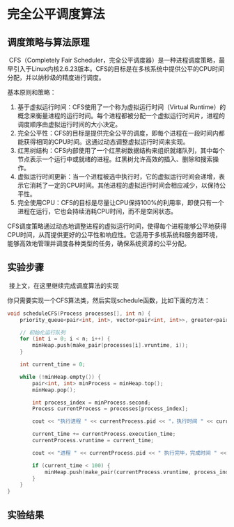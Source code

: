 # 完全公平调度算法





## 调度策略与算法原理

​	CFS（Completely Fair Scheduler，完全公平调度器）是一种进程调度策略，最早引入于Linux内核2.6.23版本。CFS的目标是在多核系统中提供公平的CPU时间分配，并以纳秒级的精度进行调度。

基本原则和策略：
1. 基于虚拟运行时间：CFS使用了一个称为虚拟运行时间（Virtual Runtime）的概念来衡量进程的运行时间。每个进程都被分配一个虚拟运行时间片，进程的调度顺序由虚拟运行时间的大小决定。
2. 完全公平性：CFS的目标是提供完全公平的调度，即每个进程在一段时间内都能获得相同的CPU时间。这通过动态调整虚拟运行时间来实现。
3. 红黑树结构：CFS内部使用了一个红黑树数据结构来组织就绪队列，其中每个节点表示一个运行中或就绪的进程。红黑树允许高效的插入、删除和搜索操作。
4. 虚拟运行时间更新：当一个进程被选中执行时，它的虚拟运行时间会递增，表示它消耗了一定的CPU时间。其他进程的虚拟运行时间会相应减少，以保持公平性。
5. 完全使用CPU：CFS的目标是尽量让CPU保持100%的利用率，即使只有一个进程在运行，它也会持续消耗CPU时间，而不是空闲状态。

​	CFS调度策略通过动态地调整进程的虚拟运行时间，使得每个进程能够公平地获得CPU时间，从而提供更好的公平性和响应性。它适用于多核系统和服务器环境，能够高效地管理并调度各种类型的任务，确保系统资源的公平分配。



## 实验步骤

​	接上文，在这里继续完成调度算法的实现

​	你只需要实现一个CFS算法类，然后实现schedule函数，比如下面的方法：

```cpp
void scheduleCFS(Process processes[], int n) {
    priority_queue<pair<int, int>, vector<pair<int, int>>, greater<pair<int, int>>> minHeap;

    // 初始化运行队列
    for (int i = 0; i < n; i++) {
        minHeap.push(make_pair(processes[i].vruntime, i));
    }

    int current_time = 0;

    while (!minHeap.empty()) {
        pair<int, int> minProcess = minHeap.top();
        minHeap.pop();

        int process_index = minProcess.second;
        Process currentProcess = processes[process_index];

        cout << "执行进程 " << currentProcess.pid << "，执行时间 " << currentProcess.execution_time << endl;

        current_time += currentProcess.execution_time;
        currentProcess.vruntime = current_time;

        cout << "进程 " << currentProcess.pid << " 执行完毕，完成时间 " << current_time << endl;

        if (current_time < 100) {
            minHeap.push(make_pair(currentProcess.vruntime, process_index));
        }
    }
}
```





## 实验结果



